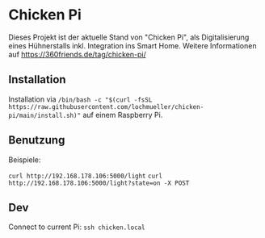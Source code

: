 # Chicken Pi

Dieses Projekt ist der aktuelle Stand von "Chicken Pi", als Digitalisierung eines Hühnerstalls inkl. Integration ins Smart Home.
Weitere Informationen auf https://360friends.de/tag/chicken-pi/

## Installation

Installation via `/bin/bash -c "$(curl -fsSL https://raw.githubusercontent.com/lochmueller/chicken-pi/main/install.sh)"` auf einem Raspberry Pi.

## Benutzung

Beispiele:

`curl http://192.168.178.106:5000/light`
`curl http://192.168.178.106:5000/light?state=on -X POST`

## Dev

Connect to current Pi: `ssh chicken.local`
